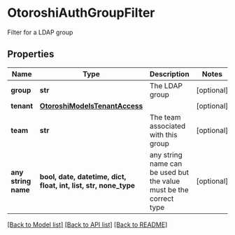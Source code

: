 # OtoroshiAuthGroupFilter

Filter for a LDAP group

## Properties
Name | Type | Description | Notes
------------ | ------------- | ------------- | -------------
**group** | **str** | The LDAP group | [optional] 
**tenant** | [**OtoroshiModelsTenantAccess**](OtoroshiModelsTenantAccess.md) |  | [optional] 
**team** | **str** | The team associated with this group | [optional] 
**any string name** | **bool, date, datetime, dict, float, int, list, str, none_type** | any string name can be used but the value must be the correct type | [optional]

[[Back to Model list]](../README.md#documentation-for-models) [[Back to API list]](../README.md#documentation-for-api-endpoints) [[Back to README]](../README.md)


